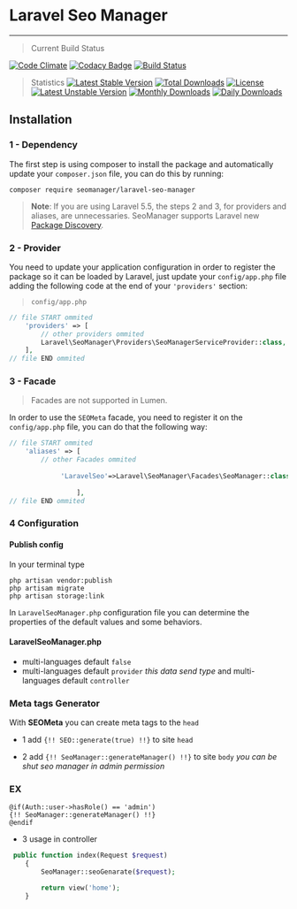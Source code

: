 # Laravel Seo Manager
------------------------------
> Current Build Status


[![Code Climate](https://codeclimate.com/github/artesaos/seotools/badges/gpa.svg)](https://codeclimate.com/github/VaheSaroyan/laravel-seo-manager)
[![Codacy Badge](https://api.codacy.com/project/badge/Grade/449f1862c015444cbe2b3daf61ab7b10)](https://www.codacy.com/app/VaheSaroyan/Laravel-laravel-seo-tools?utm_source=github.com&amp;utm_medium=referral&amp;utm_content=VaheSaroyan/Laravel-laravel-seo-tools&amp;utm_campaign=Badge_Grade)
[![Build Status](https://travis-ci.org/VaheSaroyan/laravel-seo-manager.svg?branch=master)](https://travis-ci.org/VaheSaroyan/laravel-seo-manager)
> Statistics
[![Latest Stable Version](https://poser.pugx.org/seomanager/laravel-seo-manager/v/stable)](https://packagist.org/packages/seomanager/laravel-seo-manager)
[![Total Downloads](https://poser.pugx.org/seomanager/laravel-seo-manager/downloads)](https://packagist.org/packages/seomanager/laravel-seo-manager)
[![License](https://poser.pugx.org/seomanager/laravel-seo-manager/license)](https://packagist.org/packages/seomanager/laravel-seo-manager)
[![Latest Unstable Version](https://poser.pugx.org/seomanager/laravel-seo-manager/v/unstable)](https://packagist.org/packages/seomanager/laravel-seo-manager)
[![Monthly Downloads](https://poser.pugx.org/seomanager/laravel-seo-manager/d/monthly)](https://packagist.org/packages/seomanager/laravel-seo-manager)
[![Daily Downloads](https://poser.pugx.org/seomanager/laravel-seo-manager/d/daily)](https://packagist.org/packages/seomanager/laravel-seo-manager)
## Installation
### 1 - Dependency
The first step is using composer to install the package and automatically update your `composer.json` file, you can do this by running:
```shell
composer require seomanager/laravel-seo-manager
```
> **Note**: If you are using Laravel 5.5, the steps 2 and 3, for providers and aliases, are unnecessaries. SeoManager supports Laravel new [Package Discovery](https://laravel.com/docs/5.5/packages#package-discovery).

### 2 - Provider
You need to update your application configuration in order to register the package so it can be loaded by Laravel, just update your `config/app.php` file adding the following code at the end of your `'providers'` section:

> `config/app.php`

```php
// file START ommited
    'providers' => [
        // other providers ommited
        Laravel\SeoManager\Providers\SeoManagerServiceProvider::class,
    ],
// file END ommited
```



### 3 - Facade

> Facades are not supported in Lumen.

In order to use the `SEOMeta` facade, you need to register it on the `config/app.php` file, you can do that the following way:

```php
// file START ommited
    'aliases' => [
        // other Facades ommited
       
             'LaravelSeo'=>Laravel\SeoManager\Facades\SeoManager::class,
             
                 ],
// file END ommited
```


### 4 Configuration

#### Publish config

In your terminal type
```shell
php artisan vendor:publish
php artisam migrate
php artisan storage:link
```


In `LaravelSeoManager.php` configuration file you can determine the properties of the default values and some behaviors.

#### LaravelSeoManager.php

- multi-languages default `false`
- multi-languages default `provider` *this data send type*
 and multi-languages default `controller` 


### Meta tags Generator
With **SEOMeta** you can create meta tags to the `head`

- 1 add `{!! SEO::generate(true) !!}` to site `head`

- 2 add `{!! SeoManager::generateManager() !!}` to site `body` *you can be shut seo manager in admin permission*
### EX
```blade
@if(Auth::user->hasRole() == 'admin')
{!! SeoManager::generateManager() !!}
@endif
```
- 3 usage in controller
```php
 public function index(Request $request)
    {
        SeoManager::seoGenarate($request);

        return view('home');
    }
```

